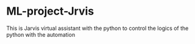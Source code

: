 # ML-project-Jrvis
This is Jarvis virtual assistant with the python to control the logics of the python with the automation
